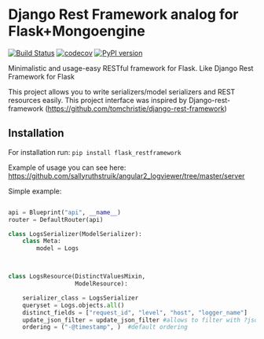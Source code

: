 # Django Rest Framework analog for Flask+Mongoengine

[![Build Status](https://travis-ci.org/sallyruthstruik/flask_restframework.svg?branch=master)](https://travis-ci.org/sallyruthstruik/flask_restframework)
[![codecov](https://codecov.io/gh/sallyruthstruik/flask_restframework/branch/master/graph/badge.svg)](https://codecov.io/gh/sallyruthstruik/flask_restframework)
[![PyPI version](https://badge.fury.io/py/flask_restframework.svg)](https://badge.fury.io/py/flask_restframework)

Minimalistic and usage-easy RESTful framework for Flask. Like Django Rest Framework for Flask

This project allows you to write serializers/model serializers and REST resources easily.
This project interface was inspired by Django-rest-framework (https://github.com/tomchristie/django-rest-framework)


## Installation

For installation run:
`pip install flask_restframework`

Example of usage you can see here: https://github.com/sallyruthstruik/angular2_logviewer/tree/master/server

Simple example:
```python

api = Blueprint("api", __name__)
router = DefaultRouter(api)

class LogsSerializer(ModelSerializer):
    class Meta:
        model = Logs



class LogsResource(DistinctValuesMixin,
                   ModelResource):

    serializer_class = LogsSerializer
    queryset = Logs.objects.all()
    distinct_fields = ["request_id", "level", "host", "logger_name"]
    update_json_filter = update_json_filter #allows to filter with ?json_filters={...}
    ordering = ("-@timestamp", )  #default ordering

```


